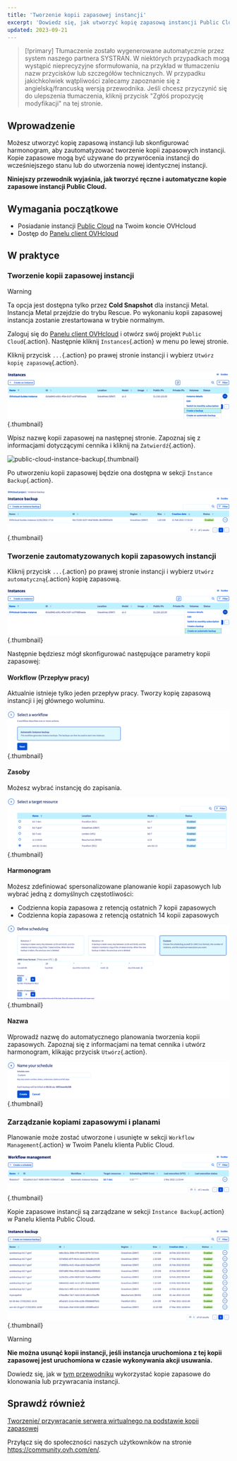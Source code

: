 ```yaml
---
title: 'Tworzenie kopii zapasowej instancji'
excerpt: 'Dowiedz się, jak utworzyć kopię zapasową instancji Public Cloud w Panelu klienta OVHcloud'
updated: 2023-09-21
---
```


> [!primary]
> Tłumaczenie zostało wygenerowane automatycznie przez system naszego partnera SYSTRAN. W niektórych przypadkach mogą wystąpić nieprecyzyjne sformułowania, na przykład w tłumaczeniu nazw przycisków lub szczegółów technicznych. W przypadku jakichkolwiek wątpliwości zalecamy zapoznanie się z angielską/francuską wersją przewodnika. Jeśli chcesz przyczynić się do ulepszenia tłumaczenia, kliknij przycisk "Zgłóś propozycję modyfikacji" na tej stronie.
> 

## Wprowadzenie

Możesz utworzyć kopię zapasową instancji lub skonfigurować harmonogram, aby zautomatyzować tworzenie kopii zapasowych instancji. Kopie zapasowe mogą być używane do przywrócenia instancji do wcześniejszego stanu lub do utworzenia nowej identycznej instancji.

**Niniejszy przewodnik wyjaśnia, jak tworzyć ręczne i automatyczne kopie zapasowe instancji Public Cloud.**

## Wymagania początkowe

- Posiadanie instancji [Public Cloud](https://www.ovhcloud.com/pl/public-cloud/) na Twoim koncie OVHcloud
- Dostęp do [Panelu client OVHcloud](https://www.ovh.com/auth/?action=gotomanager&from=https://www.ovh.pl/&ovhSubsidiary=pl)

## W praktyce

### Tworzenie kopii zapasowej instancji

> [!warning]
> Ta opcja jest dostępna tylko przez **Cold Snapshot** dla instancji Metal. Instancja Metal przejdzie do trybu Rescue. Po wykonaniu kopii zapasowej instancja zostanie zrestartowana w trybie normalnym.
>

Zaloguj się do [Panelu client OVHcloud](https://www.ovh.com/auth/?action=gotomanager&from=https://www.ovh.pl/&ovhSubsidiary=pl) i otwórz swój projekt `Public Cloud`{.action}. Następnie kliknij `Instances`{.action} w menu po lewej stronie.

Kliknij przycisk `...`{.action} po prawej stronie instancji i wybierz `Utwórz kopię zapasową`{.action}.

![public-cloud-instance-backup](images/createbackup1.png){.thumbnail}

Wpisz nazwę kopii zapasowej na następnej stronie. Zapoznaj się z informacjami dotyczącymi cennika i kliknij na `Zatwierdź`{.action}.

![public-cloud-instance-backup](images/createbackup2.png){.thumbnail}

Po utworzeniu kopii zapasowej będzie ona dostępna w sekcji `Instance Backup`{.action}.

![public-cloud-instance-backup](images/createbackup3.png){.thumbnail}

### Tworzenie zautomatyzowanych kopii zapasowych instancji

Kliknij przycisk `...`{.action} po prawej stronie instancji i wybierz `Utwórz automatyczną`{.action} kopię zapasową.

![public-cloud-instance-backup](images/createbackup4.png){.thumbnail}

Następnie będziesz mógł skonfigurować następujące parametry kopii zapasowej:

#### **Workflow (Przepływ pracy)** 

Aktualnie istnieje tylko jeden przepływ pracy. Tworzy kopię zapasową instancji i jej głównego woluminu.

![public-cloud-instance-backup](images/createbackup5.png){.thumbnail}

#### **Zasoby** 

Możesz wybrać instancję do zapisania.

![public-cloud-instance-backup](images/createbackup6.png){.thumbnail}

#### **Harmonogram** 

Możesz zdefiniować spersonalizowane planowanie kopii zapasowych lub wybrać jedną z domyślnych częstotliwości:

- Codzienna kopia zapasowa z retencją ostatnich 7 kopii zapasowych
- Codzienna kopia zapasowa z retencją ostatnich 14 kopii zapasowych

![public-cloud-instance-backup](images/createbackup7.png){.thumbnail}

#### **Nazwa** 

Wprowadź nazwę do automatycznego planowania tworzenia kopii zapasowych. Zapoznaj się z informacjami na temat cennika i utwórz harmonogram, klikając przycisk `Utwórz`{.action}.
 
![public-cloud-instance-backup](images/createbackup8.png){.thumbnail}

### Zarządzanie kopiami zapasowymi i planami

Planowanie może zostać utworzone i usunięte w sekcji `Workflow Management`{.action} w Twoim Panelu klienta Public Cloud.

![public-cloud-instance-backup](images/createbackup9.png){.thumbnail}

Kopie zapasowe instancji są zarządzane w sekcji `Instance Backup`{.action} w Panelu klienta Public Cloud.

![public-cloud-instance-backup](images/createbackup10.png){.thumbnail}

> [!warning]
> **Nie można usunąć kopii instancji, jeśli instancja uruchomiona z tej kopii zapasowej jest uruchomiona w czasie wykonywania akcji usuwania.**

Dowiedz się, jak w [tym przewodniku](/pages/public_cloud/compute/create_restore_a_virtual_server_with_a_backup) wykorzystać kopie zapasowe do klonowania lub przywracania instancji.

## Sprawdź również

[Tworzenie/ przywracanie serwera wirtualnego na podstawie kopii zapasowej](/pages/public_cloud/compute/create_restore_a_virtual_server_with_a_backup)

Przyłącz się do społeczności naszych użytkowników na stronie <https://community.ovh.com/en/>.